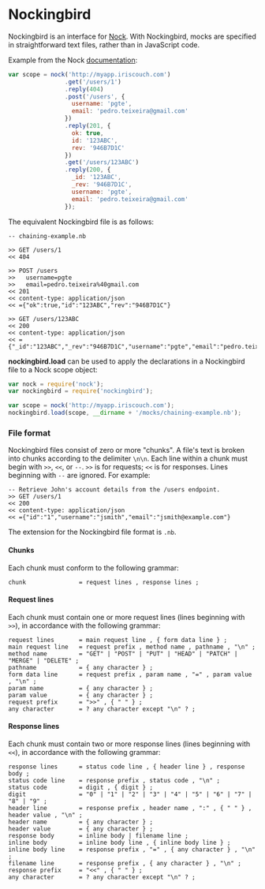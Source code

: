 # Nockingbird

Nockingbird is an interface for [Nock][1]. With Nockingbird, mocks are
specified in straightforward text files, rather than in JavaScript code.

Example from the Nock [documentation][2]:

```javascript
var scope = nock('http://myapp.iriscouch.com')
                .get('/users/1')
                .reply(404)
                .post('/users', {
                  username: 'pgte',
                  email: 'pedro.teixeira@gmail.com'
                })
                .reply(201, {
                  ok: true,
                  id: '123ABC',
                  rev: '946B7D1C'
                })
                .get('/users/123ABC')
                .reply(200, {
                  _id: '123ABC',
                  _rev: '946B7D1C',
                  username: 'pgte',
                  email: 'pedro.teixeira@gmail.com'
                });
```

The equivalent Nockingbird file is as follows:

    -- chaining-example.nb

    >> GET /users/1
    << 404

    >> POST /users
    >>   username=pgte
    >>   email=pedro.teixeira%40gmail.com
    << 201
    << content-type: application/json
    << ={"ok":true,"id":"123ABC","rev":"946B7D1C"}

    >> GET /users/123ABC
    << 200
    << content-type: application/json
    << ={"_id":"123ABC","_rev":"946B7D1C","username":"pgte","email":"pedro.teixeira@gmail.com"}

__nockingbird.load__ can be used to apply the declarations in a Nockingbird
file to a Nock scope object:

```javascript
var nock = require('nock');
var nockingbird = require('nockingbird');

var scope = nock('http://myapp.iriscouch.com');
nockingbird.load(scope, __dirname + '/mocks/chaining-example.nb');
```

### File format

Nockingbird files consist of zero or more "chunks". A file's text is broken
into chunks according to the delimiter `\n\n`. Each line within a chunk must
begin with `>>`, `<<`, or `--`. `>>` is for requests; `<<` is for responses.
Lines beginning with `--` are ignored. For example:

```
-- Retrieve John's account details from the /users endpoint.
>> GET /users/1
<< 200
<< content-type: application/json
<< ={"id":"1","username":"jsmith","email":"jsmith@example.com"}
```

The extension for the Nockingbird file format is `.nb`.

#### Chunks

Each chunk must conform to the following grammar:

```ebnf
chunk               = request lines , response lines ;
```

#### Request lines

Each chunk must contain one or more request lines (lines beginning with `>>`),
in accordance with the following grammar:

```ebnf
request lines       = main request line , { form data line } ;
main request line   = request prefix , method name , pathname , "\n" ;
method name         = "GET" | "POST" | "PUT" | "HEAD" | "PATCH" | "MERGE" | "DELETE" ;
pathname            = { any character } ;
form data line      = request prefix , param name , "=" , param value , "\n" ;
param name          = { any character } ;
param value         = { any character } ;
request prefix      = ">>" , { " " } ;
any character       = ? any character except "\n" ? ;
```

#### Response lines

Each chunk must contain two or more response lines (lines beginning with `<<`),
in accordance with the following grammar:

```ebnf
response lines      = status code line , { header line } , response body ;
status code line    = response prefix , status code , "\n" ;
status code         = digit , { digit } ;
digit               = "0" | "1" | "2" | "3" | "4" | "5" | "6" | "7" | "8" | "9" ;
header line         = response prefix , header name , ":" , { " " } , header value , "\n" ;
header name         = { any character } ;
header value        = { any character } ;
response body       = inline body | filename line ;
inline body         = inline body line , { inline body line } ;
inline body line    = response prefix , "=" , { any character } , "\n" ;
filename line       = response prefix , { any character } , "\n" ;
response prefix     = "<<" , { " " } ;
any character       = ? any character except "\n" ? ;
```


[1]: https://github.com/pgte/nock
[2]: https://github.com/pgte/nock#chaining
